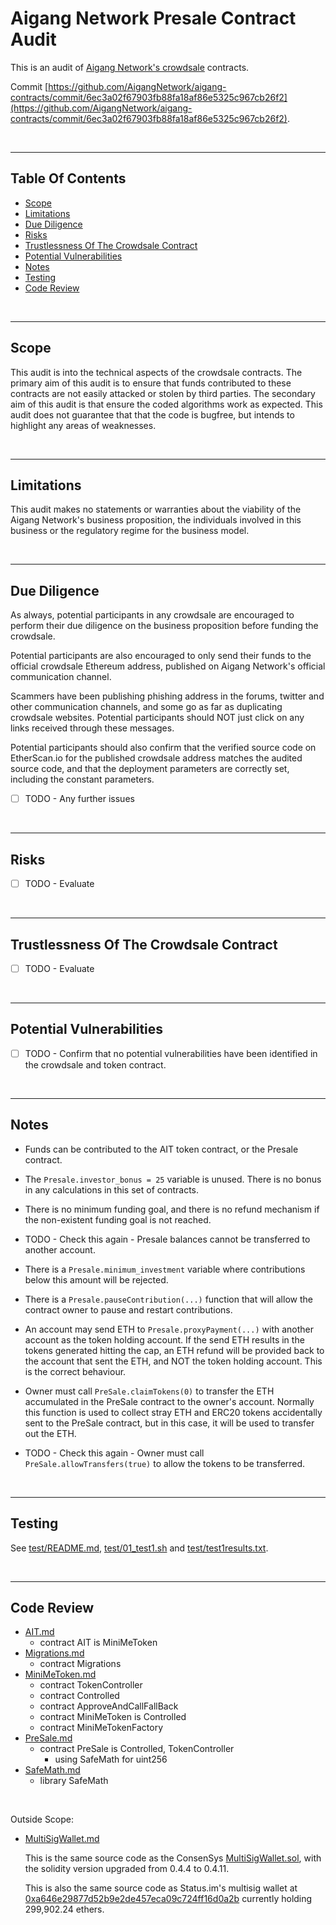 # Aigang Network Presale Contract Audit

This is an audit of [Aigang Network's crowdsale](https://aigang.network/) contracts.


Commit [https://github.com/AigangNetwork/aigang-contracts/commit/6ec3a02f67903fb88fa18af86e5325c967cb26f2](https://github.com/AigangNetwork/aigang-contracts/commit/6ec3a02f67903fb88fa18af86e5325c967cb26f2).

<br />

<hr />

## Table Of Contents

* [Scope](#scope)
* [Limitations](#limitations)
* [Due Diligence](#due-diligence)
* [Risks](#risks)
* [Trustlessness Of The Crowdsale Contract](#trustlessness-of-the-crowdsale-contract)
* [Potential Vulnerabilities](#potential-vulnerabilities)
* [Notes](#notes)
* [Testing](#testing)
* [Code Review](#code-review)

<br />

<hr />

## Scope

This audit is into the technical aspects of the crowdsale contracts. The primary aim of this audit is to ensure that funds contributed to these contracts are not easily attacked or stolen by third parties. 
The secondary aim of this audit is that ensure the coded algorithms work as expected. This audit does not guarantee that that the code is bugfree, but intends to highlight any areas of
weaknesses.

<br />

<hr />

## Limitations

This audit makes no statements or warranties about the viability of the Aigang Network's business proposition, the individuals involved in this business or the regulatory regime for the business model.

<br />

<hr />

## Due Diligence

As always, potential participants in any crowdsale are encouraged to perform their due diligence on the business proposition before funding the crowdsale.

Potential participants are also encouraged to only send their funds to the official crowdsale Ethereum address, published on Aigang Network's official communication channel.

Scammers have been publishing phishing address in the forums, twitter and other communication channels, and some go as far as duplicating crowdsale websites.
Potential participants should NOT just click on any links received through these messages.
 
Potential participants should also confirm that the verified source code on EtherScan.io for the published crowdsale address matches the audited source code, and that 
the deployment parameters are correctly set, including the constant parameters.

* [ ] TODO - Any further issues

<br />

<hr />

## Risks

* [ ] TODO - Evaluate

<br />

<hr />

## Trustlessness Of The Crowdsale Contract

* [ ] TODO - Evaluate

<br />

<hr />

## Potential Vulnerabilities

* [ ] TODO - Confirm that no potential vulnerabilities have been identified in the crowdsale and token contract.

<br />

<hr />

## Notes

* Funds can be contributed to the AIT token contract, or the Presale contract.

* The `Presale.investor_bonus = 25` variable is unused. There is no bonus in any calculations in this set of contracts.

* There is no minimum funding goal, and there is no refund mechanism if the non-existent funding goal is not reached.

* TODO - Check this again - Presale balances cannot be transferred to another account.

* There is a `Presale.minimum_investment` variable where contributions below this amount will be rejected.

* There is a `Presale.pauseContribution(...)` function that will allow the contract owner to pause and restart contributions.

* An account may send ETH to `Presale.proxyPayment(...)` with another account as the token holding account. If the send ETH results
  in the tokens generated hitting the cap, an ETH refund will be provided back to the account that sent the ETH, and NOT the token
  holding account. This is the correct behaviour.

* Owner must call `PreSale.claimTokens(0)` to transfer the ETH accumulated in the PreSale contract to the owner's account. Normally this
  function is used to collect stray ETH and ERC20 tokens accidentally sent to the PreSale contract, but in this case, it will be used
  to transfer out the ETH.

* TODO - Check this again - Owner must call `PreSale.allowTransfers(true)` to allow the tokens to be transferred.  

<br />

<hr />

## Testing

See [test/README.md](test/README.md), [test/01_test1.sh](test/01_test1.sh) and [test/test1results.txt](test/test1results.txt).

<br />

<hr />

## Code Review

* [AIT.md](code-review/AIT.md)
  * contract AIT is MiniMeToken
* [Migrations.md](code-review/Migrations.md)
  * contract Migrations
* [MiniMeToken.md](code-review/MiniMeToken.md)
  * contract TokenController
  * contract Controlled
  * contract ApproveAndCallFallBack
  * contract MiniMeToken is Controlled
  * contract MiniMeTokenFactory
* [PreSale.md](code-review/PreSale.md)
  * contract PreSale is Controlled, TokenController
    * using SafeMath for uint256
* [SafeMath.md](code-review/SafeMath.md)
  * library SafeMath

<br />

Outside Scope:

* [MultiSigWallet.md](code-review/MultiSigWallet.md)

  This is the same source code as the ConsenSys [MultiSigWallet.sol](https://github.com/ConsenSys/MultiSigWallet/blob/e3240481928e9d2b57517bd192394172e31da487/contracts/solidity/MultiSigWallet.sol), with the 
  solidity version upgraded from 0.4.4 to 0.4.11.

  This is also the same source code as Status.im's multisig wallet at [0xa646e29877d52b9e2de457eca09c724ff16d0a2b](https://etherscan.io/address/0xa646e29877d52b9e2de457eca09c724ff16d0a2b#code) 
  currently holding 299,902.24 ethers.
